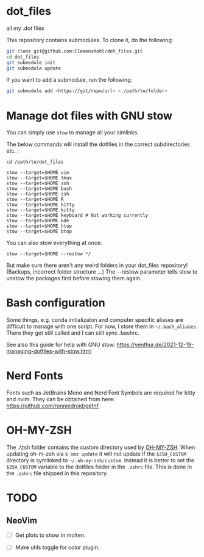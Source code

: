 # dot_files
all my .dot files

This repository contains submodules. To clone it, do the following:
```bash
git clone git@github.com:ClemensKohl/dot_files.git
cd dot_files
git submodule init
git submodule update
```
If you want to add a submodule, run the following:
```bash
git submodule add <https://git/repo/url> <./path/to/folder>
```

# Manage dot files with GNU stow
You can simply use `stow` to manage all your simlinks.

The below commands will install the dotfiles in the correct subdirectories etc. :

```
cd /path/to/dot_files

stow --target=$HOME vim
stow --target=$HOME tmux
stow --target=$HOME ssh
stow --target=$HOME bash
stow --target=$HOME zsh
stow --target=$HOME R
stow --target=$HOME kitty
stow --target=$HOME kitty
stow --target=$HOME keyboard # Not working currently
stow --target=$HOME kde
stow --target=$HOME htop
stow --target=$HOME btop

```

You can also stow everything at once:
```
stow --target=$HOME --restow */
```

But make sure there aren't any weird folders in your dot_files repository! (Backups, incorrect folder structure ...)
The --restow parameter tells stow to unstow the packages first before stowing them again.

# Bash configuration
Some things, e.g. conda initializaton and computer specific aliases are difficult to manage with one script.
For now, I store them in `~/.bash_aliases`. There they get still called and I can still sync .bashrc.

See also this guide for help with GNU stow:
https://venthur.de/2021-12-19-managing-dotfiles-with-stow.html

# Nerd Fonts
Fonts such as JetBrains Mono and Nerd Font Symbols are required for kitty and nvim. They can be obtained from here: https://github.com/ronniedroid/getnf

# OH-MY-ZSH
The ./zsh folder contains the custom directory used by [OH-MY-ZSH](https://github.com/ohmyzsh/ohmyzsh). When updating oh-m-zsh via `$ omz update` it will not update if the `$ZSH_CUSTOM` directory is symlinked to `~/.oh-my-zsh/custom`. Instead it is better to set the `$ZSH_CUSTOM` variable to the dotfiles folder in the `.zshrc` file. This is done in the `.zshrc` file shipped in this repository.

# TODO

## NeoVim
- [ ] Get plots to show in molten.
- [ ] Make utils toggle for color plugin.

